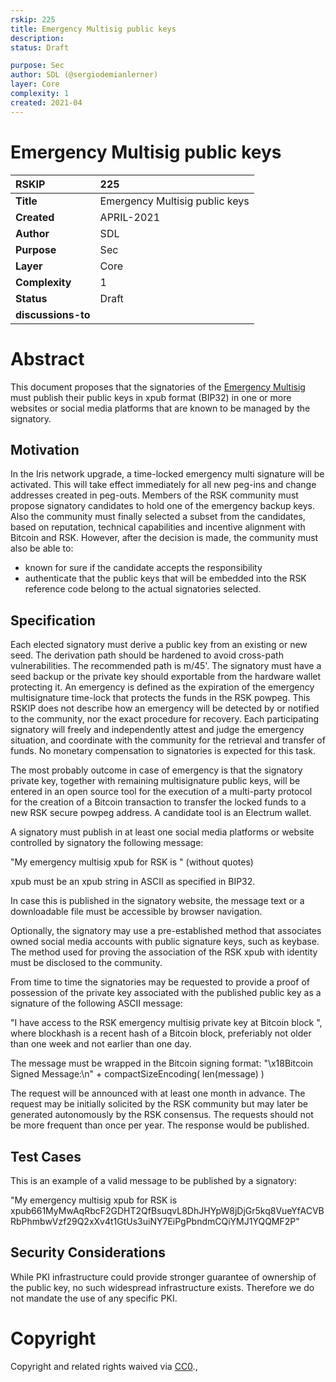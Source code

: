 ```yaml
---
rskip: 225
title: Emergency Multisig public keys
description: 
status: Draft

purpose: Sec
author: SDL (@sergiodemianlerner)
layer: Core
complexity: 1
created: 2021-04
---
```

# Emergency Multisig public keys


|RSKIP          | 225 |
| :------------ |:-------------|
|**Title**      |Emergency Multisig public keys|
|**Created**    |APRIL-2021 |
|**Author**     |SDL |
|**Purpose**    |Sec |
|**Layer**      |Core |
|**Complexity** |1 |
|**Status**     |Draft |
|**discussions-to**     | |


# **Abstract**

This document proposes that the signatories of the [Emergency Multisig](https://github.com/rsksmart/RSKIPs/blob/master/IPs/RSKIP201.md) must publish their public keys in xpub format (BIP32) in one or more websites or social media platforms that are known to be managed by the signatory.


## Motivation

In the Iris network upgrade, a time-locked emergency multi signature will be activated. This will take effect immediately for all new peg-ins and change addresses created in peg-outs.
Members of the RSK community must propose signatory candidates to hold one of the emergency backup keys. Also the community must finally selected a subset from the candidates, based on reputation, technical capabilities and incentive alignment with Bitcoin and RSK. However, after the decision is made, the community must also be able to:

* known for sure if the candidate accepts the responsibility
* authenticate that the public keys that will be embedded into the RSK reference code belong to the actual signatories selected.


## Specification

Each elected signatory must derive a public key from an existing or new seed. The derivation path should be hardened to avoid cross-path vulnerabilities. The recommended path is m/45'. The signatory must have a seed backup or the private key should exportable from the hardware wallet protecting it. 
An emergency is defined as the expiration of the emergency multisignature time-lock that protects the funds in the RSK powpeg. This RSKIP does not describe how an emergency will be detected by or notified to the community, nor the exact procedure for recovery. Each participating signatory will freely and independently attest and judge the emergency situation, and coordinate with the community for the retrieval and transfer of funds. No monetary compensation to signatories is expected for this task.


The most probably outcome in case of emergency is that the signatory private key, together with remaining multisignature public keys, will be entered in an open source tool for the execution of a multi-party protocol for the creation of a Bitcoin transaction to transfer the locked funds to a new RSK secure powpeg address. A candidate tool is an Electrum wallet. 

A signatory must publish in at least one social media platforms or website controlled by signatory the following message:

"My emergency multisig xpub for RSK is <xpub>" (without quotes)

xpub must be an xpub string in ASCII as specified in BIP32.

In case this is published in the signatory website, the message text or a downloadable file must be accessible by browser navigation.

Optionally, the signatory may use a pre-established method that associates owned social media accounts with public signature keys, such as keybase. The method used for proving the association of the RSK xpub with identity must be disclosed to the community.

From time to time the signatories may be requested to provide a proof of possession of the private key associated with the published public key as a signature of the following ASCII message:

"I have access to the RSK emergency multisig private key at Bitcoin block <blockhash>", where blockhash is a recent hash of a Bitcoin block, preferiably not older than one week and not earlier than one day. 

The message must be wrapped in the Bitcoin signing format:
"\x18Bitcoin Signed Message:\n" + compactSizeEncoding( len(message) ) <message>

The request will be announced with at least one month in advance. The request may be initially solicited by the RSK community but may later be generated autonomously by the RSK consensus. The requests should not be more frequent than once per year. The response would be published.

## Test Cases

This is an example of a valid message to be published by a signatory:

"My emergency multisig xpub for RSK is xpub661MyMwAqRbcF2GDHT2QfBsuqvL8DhJHYpW8jDjGr5kq8VueYfACVBRbPhmbwVzf29Q2xXv4t1GtUs3uiNY7EiPgPbndmCQiYMJ1YQQMF2P"



## Security Considerations

While PKI infrastructure could provide stronger guarantee of ownership of the public key, no such widespread infrastructure exists. Therefore we do not mandate the use of any specific PKI.

# **Copyright**

Copyright and related rights waived via [CC0](https://creativecommons.org/publicdomain/zero/1.0/).,

 
